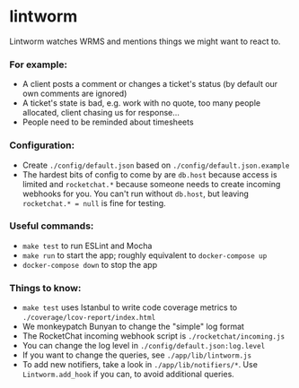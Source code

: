 # lintworm

Lintworm watches WRMS and mentions things we might want to react to.

### For example:

 - A client posts a comment or changes a ticket's status (by default our own comments are ignored)
 - A ticket's state is bad, e.g. work with no quote, too many people allocated, client chasing us for response&hellip;
 - People need to be reminded about timesheets

### Configuration:

 - Create `./config/default.json` based on `./config/default.json.example`
 - The hardest bits of config to come by are `db.host` because access is limited and `rocketchat.*` because someone needs to create incoming webhooks for you. You can't run without `db.host`, but leaving `rocketchat.* = null` is fine for testing.

### Useful commands:

 - `make test` to run ESLint and Mocha
 - `make run` to start the app; roughly equivalent to `docker-compose up`
 - `docker-compose down` to stop the app

### Things to know:

 - `make test` uses Istanbul to write code coverage metrics to `./coverage/lcov-report/index.html`
 - We monkeypatch Bunyan to change the "simple" log format
 - The RocketChat incoming webhook script is `./rocketchat/incoming.js`
 - You can change the log level in `./config/default.json:log.level`
 - If you want to change the queries, see `./app/lib/lintworm.js`
 - To add new notifiers, take a look in `./app/lib/notifiers/*`. Use `Lintworm.add_hook` if you can, to avoid additional queries.
